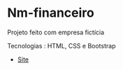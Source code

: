 # Nm-financeiro
Projeto feito com empresa fictícia

Tecnologias : HTML, CSS e Bootstrap

* [Site](https://mateuschagas-pw.github.io/Nm-financeiro/)
